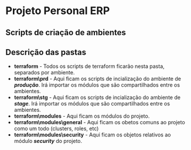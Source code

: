 # Projeto Personal ERP

## Scripts de criação de ambientes

## Descrição das pastas

* **terraform** - Todos os scripts de terraform ficarão nesta pasta, separados por ambiente.
* **terraform\prd** - Aqui ficam os scripts de incialização do ambiente de ***produção***. Irá importar os módulos que são compartilhados entre os ambientes.
* **terraform\stg** - Aqui ficam os scripts de incialização do ambiente de ***stage***. Irá importar os módulos que são compartilhados entre os ambientes.
* **terraform\modules** - Aqui ficam os módulos do projeto.
* **terraform\modules\general** - Aqui ficam os obetos comuns ao projeto como um todo (clusters, roles, etc)
* **terraform\modules\security** - Aqui ficam os objetos relativos ao módulo ***security*** do projeto.